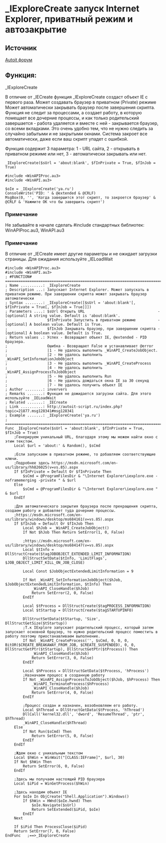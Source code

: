 # _IExploreCreate запуск Internet Explorer, приватный режим и автозакрытие

## Источник
[Autoit форум](http://autoit-script.ru/index.php?topic=21877.0)

## Функция: 

_IExploreCreate

В отличие от _IECreate функция _IExploreCreate создаст объект IE с первого раза.
Может создавать браузер в приватном (Private) режиме
Может автоматически закрывать браузер после завершения скрипта.
Функция не следит за процессами, а создает работу, в которую помещает все дочерние процессы, и как только родительский завершается - работа удаляется и вместе с ней - закрывается браузер, со всеми вкладками. 
Это очень удобно тем, что не нужно следить за случайно забытыми и не закрытыми окнами. Система закроет все автоматически, даже если ваш скрипт упадет с ошибкой.

Функция содержит 3 параметра: 1 - URL сайта, 2 - открывать в приватном режиме или нет, 3 - автоматически закрывать или нет.

```
_IExploreCreate($sUrl = 'about:blank', $fInPrivate = True, $fInJob = True)
```

```
#include <WinAPIProc.au3>
#include <WinAPI.au3>

$oIe = _IExploreCreate('ya.ru')
ConsoleWrite('PID: ' & @extended & @CRLF)
MsgBox(0, '', 'Когда завершится этот скрипт, то закроется браузер' & @CRLF & 'Нажмите OK что бы завершить скрипт')
```

### Примечание

Не забывайте в начале сделать #include стандартных библиотек: WinAPIProc.au3, WinAPI.au3
### Примечание
В отличие от _IECreate имеет другие параметры и не ожидает загрузки страницы. Для ожидания используйте _IELoadWait

```
#include <WinAPIProc.au3>
#include <WinAPI.au3>
; #FUNCTION# ====================================================================================================================
; Name ..........: _IExploreCreate
; Description ...: Запускает Internet Explorer. Может запускать в приватном режиме. При завершении скрипта может закрывать браузер автоматически
; Syntax ........: _IExploreCreate([$sUrl = 'about:blank'[, $fInPrivate = True[, $fInJob = True]]])
; Parameters ....: $sUrl Открыть URL                                 - [optional] A string value. Default is 'about:blank'.
;                  $fInPrivate Запустить в приватном режиме          - [optional] A boolean value. Default is True.
;                  $fInJob Закрывать браузер, при завершении скрипта - [optional] A boolean value. Default is True.
; Return values .: Успех - Возвращает объект IE, @extended - PID браузера.
;                  Ошибка - Возвращает False и устанавливает @error
;                  |1 - Не удалось выполнить _WinAPI_CreateJobObject.
;                  |2 - Не удалось выполнить _WinAPI_SetInformationJobObject
;                  |3 - Не удалось выполнить _WinAPI_CreateProcess
;                  |4 - Не удалось выполнить _WinAPI_AssignProcessToJobObject
;                  |5 - Не удалось выполнить Run
;                  |6 - Не удалось дождаться окна IE за 30 секунд
;                  |7 - Не удалось получить объект IE
; Author ........: inververs
; Remarks .......: Функция не дожидается загрузки сайта. Для этого используйте _IELoadWait
; Related .......: _IECreate
; Link ..........: http://autoit-script.ru/index.php?topic=21877.msg128341#msg128341
; Example .......: _IExploreCreate('ya.ru')
; ===============================================================================================================================
Func _IExploreCreate($sUrl = 'about:blank', $fInPrivate = True, $fInJob = True)
    ;Генерируем уникальный URL, благодаря этому мы можем найти окно с этим текстом.
    Local $url = 'about:' & Random(), $sCmd

    ;Если запускаем в приватном режиме, то добавляем соответствующие ключи.
    ;Подробнее здесь https://msdn.microsoft.com/en-us/library/hh826025(v=vs.85).aspx
    If $fInPrivate = Default Or $fInPrivate Then
        $sCmd = @ProgramFilesDir & "\Internet Explorer\iexplore.exe -noframemerging -private " & $url
    Else
        $sCmd = @ProgramFilesDir & "\Internet Explorer\iexplore.exe " & $url
    EndIf

    ;Для автоматического закрытия браузера после прекращения скрипта, создаем работу и добавляет туда дочерние процессы.
    ;https://msdn.microsoft.com/en-us/library/windows/desktop/ms684161(v=vs.85).aspx
    If $fInJob = Default Or $fInJob Then
        Local $hJob = _WinAPI_CreateJobObject()
        If Not $hJob Then Return SetError(1, 0, False)

        ;https://msdn.microsoft.com/en-us/library/windows/desktop/ms684147(v=vs.85).aspx
        Local $tInfo = DllStructCreate($tagJOBOBJECT_EXTENDED_LIMIT_INFORMATION)
        DllStructSetData($tInfo, 'LimitFlags', $JOB_OBJECT_LIMIT_KILL_ON_JOB_CLOSE)

        Local Const $JobObjectExtendedLimitInformation = 9

        If Not _WinAPI_SetInformationJobObject($hJob, $JobObjectExtendedLimitInformation, $tInfo) Then
            _WinAPI_CloseHandle($hJob)
            Return SetError(2, 0, False)
        EndIf

        Local $tProcess = DllStructCreate($tagPROCESS_INFORMATION)
        Local $tStartup = DllStructCreate($tagSTARTUPINFO)

        DllStructSetData($tStartup, 'Size', DllStructGetSize($tStartup))
        ;Т.к IExplore запускает родительский процесс, который затем запускает основной браузер, то нужно родительский процесс поместить в работу поэтому приостанавливаем выполнение.
        If Not _WinAPI_CreateProcess('', $sCmd, 0, 0, 0, BitOR($CREATE_BREAKAWAY_FROM_JOB, $CREATE_SUSPENDED), 0, 0, DllStructGetPtr($tStartup), DllStructGetPtr($tProcess)) Then
            _WinAPI_CloseHandle($hJob)
            Return SetError(3, 0, False)
        EndIf

        Local $hProcess = DllStructGetData($tProcess, 'hProcess')
        ;Назначаем процесс в созданную работу
        If Not _WinAPI_AssignProcessToJobObject($hJob, $hProcess) Then
            _WinAPI_TerminateProcess($hProcess)
            _WinAPI_CloseHandle($hJob)
            Return SetError(4, 0, False)
        EndIf

        ;Процесс создан и назначен, возобновляем его работу.
        Local $hThread = DllStructGetData($tProcess, 'hThread')
        DllCall('kernel32.dll', 'dword', 'ResumeThread', 'ptr', $hThread)
        _WinAPI_CloseHandle($hThread)
    Else
        If Not Run($sCmd) Then
            Return SetError(5, 0, False)
        EndIf
    EndIf

    ;Ждем окно с уникальным текстом
    Local $hWin = WinWait("[CLASS:IEFrame]", $url, 30)
    If Not $hWin Then
        Return SetError(6, 0, False)
    EndIf

    ;Здесь мы получаем настоящий PID браузера
    Local $iPid = WinGetProcess($hWin)

    ;Здесь находим объект IE
    For $oIe In ObjCreate("Shell.Application").Windows()
        If $hWin = HWnd($oIe.hwnd) Then
            $oIe.Navigate($sUrl)
            Return SetExtended($iPid, $oIe)
        EndIf
    Next

    If $iPid Then ProcessClose($iPid)
    Return SetError(7, 0, False)
EndFunc   ;==>_IExploreCreate
```
